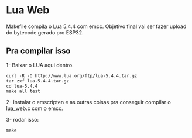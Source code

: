 # Lua Web

Makefile compila o Lua 5.4.4 com emcc. Objetivo final vai ser fazer upload do bytecode gerado pro ESP32.

## Pra compilar isso

1- Baixar o LUA aqui dentro.

```
curl -R -O http://www.lua.org/ftp/lua-5.4.4.tar.gz
tar zxf lua-5.4.4.tar.gz
cd lua-5.4.4
make all test
```

2- Instalar o emscripten e as outras coisas pra conseguir compilar o lua_web.c com o emcc.

3- rodar isso:

```
make
```